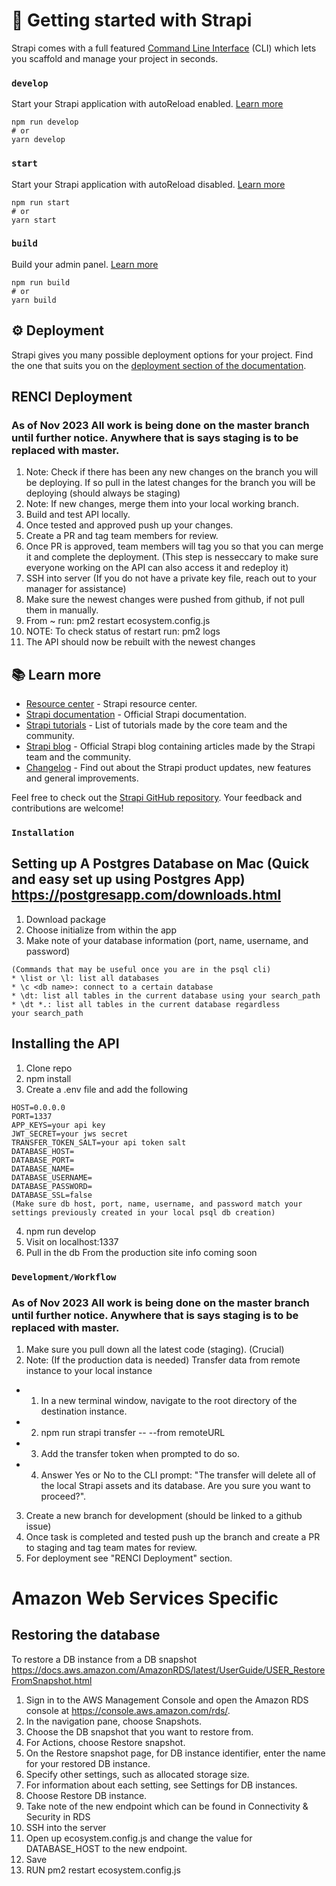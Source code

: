 # 🚀 Getting started with Strapi

Strapi comes with a full featured [Command Line Interface](https://docs.strapi.io/developer-docs/latest/developer-resources/cli/CLI.html) (CLI) which lets you scaffold and manage your project in seconds.

### `develop`

Start your Strapi application with autoReload enabled. [Learn more](https://docs.strapi.io/developer-docs/latest/developer-resources/cli/CLI.html#strapi-develop)

```
npm run develop
# or
yarn develop
```

### `start`

Start your Strapi application with autoReload disabled. [Learn more](https://docs.strapi.io/developer-docs/latest/developer-resources/cli/CLI.html#strapi-start)

```
npm run start
# or
yarn start
```

### `build`

Build your admin panel. [Learn more](https://docs.strapi.io/developer-docs/latest/developer-resources/cli/CLI.html#strapi-build)

```
npm run build
# or
yarn build
```

## ⚙️ Deployment

Strapi gives you many possible deployment options for your project. Find the one that suits you on the [deployment section of the documentation](https://docs.strapi.io/developer-docs/latest/setup-deployment-guides/deployment.html).

## RENCI Deployment
### As of Nov 2023 All work is being done on the master branch until further notice. Anywhere that is says staging is to be replaced with master. 

1. Note: Check if there has been any new changes on the branch you will be deploying. If so pull in the latest changes for the branch you will be deploying (should always be staging)
2. Note: If new changes, merge them into your local working branch.
3. Build and test API locally. 
4. Once tested and approved push up your changes.
5. Create a PR and tag team members for review.
6. Once PR is approved, team members will tag you so that you can merge it and complete the deployment. (This step is nesseccary to make sure everyone working on the API can also access it and redeploy it)
7. SSH into server (If you do not have a private key file, reach out to your manager for assistance)
8. Make sure the newest changes were pushed from github, if not pull them in manually.
9. From ~ run: pm2 restart ecosystem.config.js
10. NOTE: To check status of restart run: pm2 logs
11. The API should now be rebuilt with the newest changes

## 📚 Learn more

- [Resource center](https://strapi.io/resource-center) - Strapi resource center.
- [Strapi documentation](https://docs.strapi.io) - Official Strapi documentation.
- [Strapi tutorials](https://strapi.io/tutorials) - List of tutorials made by the core team and the community.
- [Strapi blog](https://docs.strapi.io) - Official Strapi blog containing articles made by the Strapi team and the community.
- [Changelog](https://strapi.io/changelog) - Find out about the Strapi product updates, new features and general improvements.

Feel free to check out the [Strapi GitHub repository](https://github.com/strapi/strapi). Your feedback and contributions are welcome!


### `Installation`

## Setting up A Postgres Database on Mac (Quick and easy set up using Postgres App) https://postgresapp.com/downloads.html


1. Download package 
2. Choose initialize from within the app
3. Make note of your database information (port, name, username, and password)
```
(Commands that may be useful once you are in the psql cli)
* \list or \l: list all databases
* \c <db name>: connect to a certain database
* \dt: list all tables in the current database using your search_path
* \dt *.: list all tables in the current database regardless your search_path
```
## Installing the API 

1. Clone repo
2. npm install
3. Create a .env file and add the following
```
HOST=0.0.0.0
PORT=1337
APP_KEYS=your api key 
JWT_SECRET=your jws secret
TRANSFER_TOKEN_SALT=your api token salt
DATABASE_HOST=
DATABASE_PORT=
DATABASE_NAME=
DATABASE_USERNAME=
DATABASE_PASSWORD=
DATABASE_SSL=false
(Make sure db host, port, name, username, and password match your settings previously created in your local psql db creation)
```
4. npm run develop
5. Visit on localhost:1337
6. Pull in the db From the production site info coming soon

### `Development/Workflow`
### As of Nov 2023 All work is being done on the master branch until further notice. Anywhere that is says staging is to be replaced with master. 

1. Make sure you pull down all the latest code (staging). (Crucial)
2. Note: (If the production data is needed) Transfer data from remote instance to your local instance 
* 1. In a new terminal window, navigate to the root directory of the destination instance.
* 2. npm run strapi transfer -- --from remoteURL
* 3. Add the transfer token when prompted to do so.
* 4. Answer Yes or No to the CLI prompt: "The transfer will delete all of the local Strapi assets and its database. Are you sure you want to proceed?".
3. Create a new branch for development (should be linked to a github issue)
4. Once task is completed and tested push up the branch and create a PR to staging and tag team mates for review.
5. For deployment see "RENCI Deployment" section.

# Amazon Web Services Specific

## Restoring the database
To restore a DB instance from a DB snapshot https://docs.aws.amazon.com/AmazonRDS/latest/UserGuide/USER_RestoreFromSnapshot.html

1. Sign in to the AWS Management Console and open the Amazon RDS console at https://console.aws.amazon.com/rds/.
2. In the navigation pane, choose Snapshots.
3. Choose the DB snapshot that you want to restore from.
4. For Actions, choose Restore snapshot.
5. On the Restore snapshot page, for DB instance identifier, enter the name for your restored DB instance.
6. Specify other settings, such as allocated storage size.
7. For information about each setting, see Settings for DB instances.
8. Choose Restore DB instance.
6. Take note of the new endpoint which can be found in Connectivity & Security in RDS
7. SSH into the server
8. Open up ecosystem.config.js and change the value for DATABASE_HOST to the new endpoint.
9. Save
10. RUN pm2 restart ecosystem.config.js
